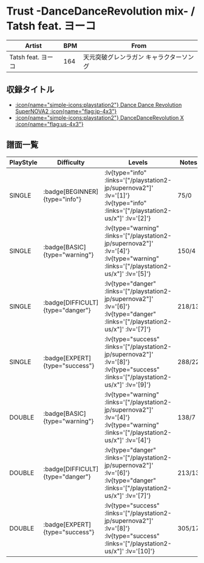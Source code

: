 # Trust -DanceDanceRevolution mix- / Tatsh feat. ヨーコ

|Artist|BPM|From|
|------|---|----|
|Tatsh feat. ヨーコ|164|天元突破グレンラガン キャラクターソング|

## 収録タイトル

- [ :icon{name="simple-icons:playstation2"} Dance Dance Revolution SuperNOVA2 :icon{name="flag:jp-4x3"} ](/playstation2-jp/supernova2)
- [ :icon{name="simple-icons:playstation2"} DanceDanceRevolution X :icon{name="flag:us-4x3"} ](/playstation2-us/x)

## 譜面一覧

|PlayStyle|Difficulty|Levels|Notes|Movie|
|---------|----------|------|-----|-----|
|SINGLE| :badge[BEGINNER]{type="info"} | :lv{type="info" :links='["/playstation2-jp/supernova2"]' :lv='[1]'}  :lv{type="info" :links='["/playstation2-us/x"]' :lv='[2]'} |75/0||
|SINGLE| :badge[BASIC]{type="warning"} | :lv{type="warning" :links='["/playstation2-jp/supernova2"]' :lv='[4]'}  :lv{type="warning" :links='["/playstation2-us/x"]' :lv='[5]'} |150/4||
|SINGLE| :badge[DIFFICULT]{type="danger"} | :lv{type="danger" :links='["/playstation2-jp/supernova2"]' :lv='[6]'}  :lv{type="danger" :links='["/playstation2-us/x"]' :lv='[7]'} |218/13||
|SINGLE| :badge[EXPERT]{type="success"} | :lv{type="success" :links='["/playstation2-jp/supernova2"]' :lv='[8]'}  :lv{type="success" :links='["/playstation2-us/x"]' :lv='[9]'} |288/22||
|DOUBLE| :badge[BASIC]{type="warning"} | :lv{type="warning" :links='["/playstation2-jp/supernova2"]' :lv='[4]'}  :lv{type="warning" :links='["/playstation2-us/x"]' :lv='[4]'} |138/7||
|DOUBLE| :badge[DIFFICULT]{type="danger"} | :lv{type="danger" :links='["/playstation2-jp/supernova2"]' :lv='[6]'}  :lv{type="danger" :links='["/playstation2-us/x"]' :lv='[7]'} |213/13||
|DOUBLE| :badge[EXPERT]{type="success"} | :lv{type="success" :links='["/playstation2-jp/supernova2"]' :lv='[8]'}  :lv{type="success" :links='["/playstation2-us/x"]' :lv='[10]'} |305/17||
